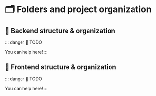 # 🗂️ Folders and project organization

## 📂 Backend structure & organization

::: danger 🚧 TODO

You can help here!
:::

## 📂 Frontend structure & organization

::: danger 🚧 TODO

You can help here!
:::